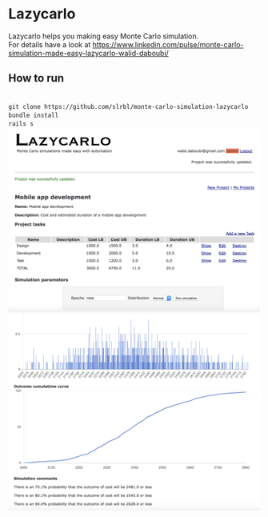 # Lazycarlo

Lazycarlo helps you making easy Monte Carlo simulation.
<br>For details have a look at https://www.linkedin.com/pulse/monte-carlo-simulation-made-easy-lazycarlo-walid-daboubi/
<h2>How to run</h2>
<br>
<code>git clone https://github.com/slrbl/monte-carlo-simulation-lazycarlo</code>
<br>
<code>bundle install</code>
<br>
<code>rails s</code>

<img src="poster.png">
<img src="poster2.png">

